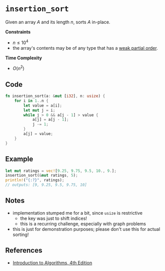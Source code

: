 # `insertion_sort`
Given an array $A$ and its length $n$, sorts $A$ in-place.

**Constraints**
- $n \le 10^{4}$
- the array's contents may be of any type that has a [weak partial order](https://eli.thegreenplace.net/2018/partial-and-total-orders/#:~:text=While%20a%20partial%20order%20lets,all%20elements%20in%20a%20set.).

**Time Complexity**
- $O(n^{2})$

## Code
```rust
fn insertion_sort(a: &mut [i32], n: usize) {
	for i in 1..n {
		let value = a[i];
		let mut j = i;
		while j > 0 && a[j - 1] > value {
			a[j] = a[j - 1];
			j -= 1;
		}
		a[j] = value;
	}
}
```

## Example
```rust
let mut ratings = vec![9.25, 9.75, 9.5, 10., 9.];
insertion_sort(&mut ratings, 5);
println!("{:?}", ratings);
// outputs: [9, 9.25, 9.5, 9.75, 10]
```

## Notes
- implementation stumped me for a bit, since `usize` is restrictive
	- the key was just to shift indices!
	- this is a recurring challenge, especially with graph problems
- this is just for demonstration purposes; please don't use this for actual sorting!

## References
- [Introduction to Algorithms, 4th Edition](https://mitpress.mit.edu/books/introduction-algorithms-fourth-edition)